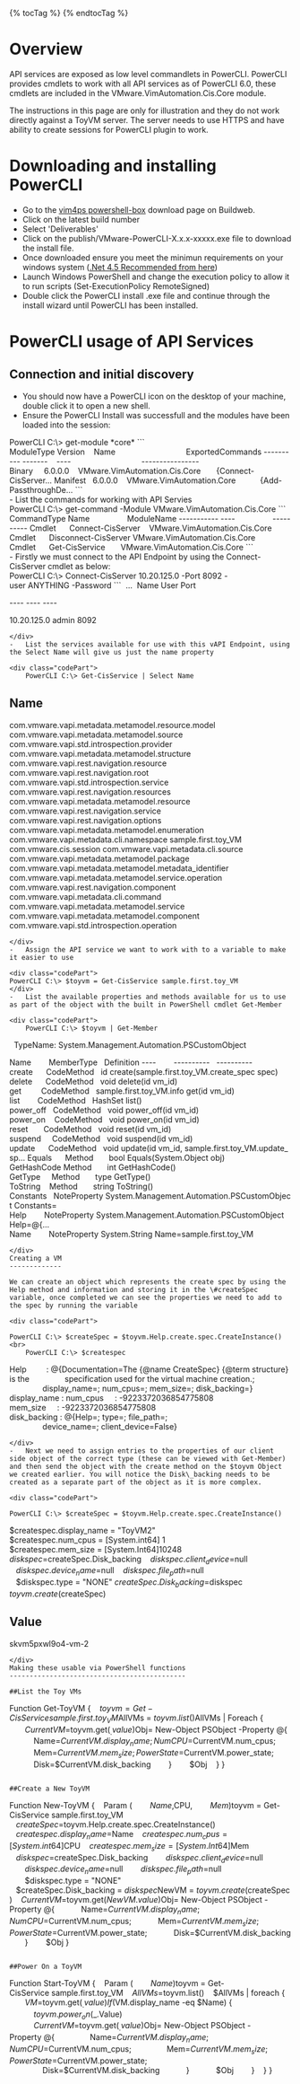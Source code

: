 {% tocTag %} {% endtocTag %}

# Overview
API services are exposed as low level commandlets in PowerCLI. PowerCLI provides cmdlets to work with all API services as of PowerCLI 6.0, these cmdlets are included in the VMware.VimAutomation.Cis.Core module.

The instructions in this page are only for illustration and they do not work directly against a ToyVM server. The server needs to use HTTPS and have ability to create sessions for PowerCLI plugin to work.

# Downloading and installing PowerCLI

-   Go to the [vim4ps powershell-box](https://buildweb.eng.vmware.com/ob/?product=vim4ps&branch=powershell-box&buildtype=release) download page on Buildweb.
-   Click on the latest build number
-   Select 'Deliverables'
-   Click on the publish/VMware-PowerCLI-X.x.x-xxxxx.exe file to download the install file.
-   Once downloaded ensure you meet the minimun requirements on your windows system ([.Net 4.5 Recommended from here](http://www.microsoft.com/en-us/download/details.aspx?id=30653))
-   Launch Windows PowerShell and change the execution policy to allow it to run scripts (Set-ExecutionPolicy RemoteSigned)
-   Double click the PowerCLI install .exe file and continue through the install wizard until PowerCLI has been installed.

# PowerCLI usage of API Services

Connection and initial discovery
--------------------------------

-   You should now have a PowerCLI icon on the desktop of your machine, double click it to open a new shell.
-   Ensure the PowerCLI Install was successfull and the modules have been loaded into the session:

<div class="codePart">
    PowerCLI C:\> get-module *core*
```
ModuleType Version    Name                                ExportedCommands
---------- -------    ----                                ----------------
Binary     6.0.0.0    VMware.VimAutomation.Cis.Core       {Connect-CisServer...
Manifest   6.0.0.0    VMware.VimAutomation.Core           {Add-PassthroughDe...
```
</div>
-   List the commands for working with API Servies

<div class="codePart">
    PowerCLI C:\> get-command -Module VMware.VimAutomation.Cis.Core
```
CommandType Name                 ModuleName
----------- ----                 ----------
Cmdlet      Connect-CisServer    VMware.VimAutomation.Cis.Core
Cmdlet      Disconnect-CisServer VMware.VimAutomation.Cis.Core
Cmdlet      Get-CisService       VMware.VimAutomation.Cis.Core
```
</div>
-   Firstly we must connect to the API Endpoint by using the Connect-CisServer cmdlet as below:

<div class="codePart">
    PowerCLI C:\> Connect-CisServer 10.20.125.0 -Port 8092 -user ANYTHING -Password
```
 ...
 Name User Port

---- ---- ----

10.20.125.0 admin 8092
```
</div>
-   List the services available for use with this vAPI Endpoint, using the Select Name will give us just the name property

<div class="codePart">
    PowerCLI C:\> Get-CisService | Select Name
```
Name
----
com.vmware.vapi.metadata.metamodel.resource.model
com.vmware.vapi.metadata.metamodel.source
com.vmware.vapi.std.introspection.provider
com.vmware.vapi.metadata.metamodel.structure
com.vmware.vapi.rest.navigation.resource
com.vmware.vapi.rest.navigation.root
com.vmware.vapi.std.introspection.service
com.vmware.vapi.rest.navigation.resources
com.vmware.vapi.metadata.metamodel.resource
com.vmware.vapi.rest.navigation.service
com.vmware.vapi.rest.navigation.options
com.vmware.vapi.metadata.metamodel.enumeration
com.vmware.vapi.metadata.cli.namespace
sample.first.toy_VM
com.vmware.cis.session
com.vmware.vapi.metadata.cli.source
com.vmware.vapi.metadata.metamodel.package
com.vmware.vapi.metadata.metamodel.metadata_identifier
com.vmware.vapi.metadata.metamodel.service.operation
com.vmware.vapi.rest.navigation.component
com.vmware.vapi.metadata.cli.command
com.vmware.vapi.metadata.metamodel.service
com.vmware.vapi.metadata.metamodel.component
com.vmware.vapi.std.introspection.operation
```
</div>
-   Assign the API service we want to work with to a variable to make it easier to use

<div class="codePart">
PowerCLI C:\> $toyvm = Get-CisService sample.first.toy_VM
</div>
-   List the available properties and methods available for us to use as part of the object with the built in PowerShell cmdlet Get-Member

<div class="codePart">
    PowerCLI C:\> $toyvm | Get-Member
```
  TypeName: System.Management.Automation.PSCustomObject

Name        MemberType   Definition
----        ----------   ----------
create      CodeMethod   id create(sample.first.toy_VM.create_spec spec)
delete      CodeMethod   void delete(id vm_id)
get         CodeMethod   sample.first.toy_VM.info get(id vm_id)
list        CodeMethod   HashSet<id> list()
power_off   CodeMethod   void power_off(id vm_id)
power_on    CodeMethod   void power_on(id vm_id)
reset       CodeMethod   void reset(id vm_id)
suspend     CodeMethod   void suspend(id vm_id)
update      CodeMethod   void update(id vm_id, sample.first.toy_VM.update_sp...
Equals      Method       bool Equals(System.Object obj)
GetHashCode Method       int GetHashCode()
GetType     Method       type GetType()
ToString    Method       string ToString()
Constants   NoteProperty System.Management.Automation.PSCustomObject Constants=
Help        NoteProperty System.Management.Automation.PSCustomObject Help=@{...
Name        NoteProperty System.String Name=sample.first.toy_VM
```
</div>
Creating a VM
-------------

We can create an object which represents the create spec by using the Help method and information and storing it in the \#createSpec variable, once completed we can see the properties we need to add to the spec by running the variable

<div class="codePart">
    PowerCLI C:\> $createSpec = $toyvm.Help.create.spec.CreateInstance()<br>
    PowerCLI C:\> $createspec
```
Help         : @{Documentation=The {@name CreateSpec} {@term structure} is the
               specification used for the virtual machine creation.;
               display_name=; num_cpus=; mem_size=; disk_backing=}
display_name :
num_cpus     : -9223372036854775808
mem_size     : -9223372036854775808
disk_backing : @{Help=; type=<set this to an enumeration member>; file_path=;
               device_name=; client_device=False}
```
</div>
-   Next we need to assign entries to the properties of our client side object of the correct type (these can be viewed with Get-Member) and then send the object with the create method on the $toyvm Object we created earlier. You will notice the Disk\_backing needs to be created as a separate part of the object as it is more complex.

<div class="codePart">
    PowerCLI C:\> $createSpec = $toyvm.Help.create.spec.CreateInstance()
```
$createspec.display_name = "ToyVM2"
$createspec.num_cpus = [System.int64] 1
$createspec.mem_size = [System.Int64]10248
$diskspec = $createSpec.Disk_backing
   $diskspec.client_device = $null
   $diskspec.device_name = $null
   $diskspec.file_path = $null
   $diskspec.type = "NONE"
$createSpec.Disk_backing = $diskspec
$toyvm.create($createSpec)

Value
-----
skvm5pxwl9o4-vm-2
```
</div>
Making these usable via PowerShell functions
--------------------------------------------

##List the Toy VMs
```
Function Get-ToyVM {
   $toyvm = Get-CisService sample.first.toy_VM
   $AllVMs = $toyvm.list()
   $AllVMs | Foreach {
       $CurrentVM = $toyvm.get($_.value)
       $Obj= New-Object PSObject -Property @{
           Name=$CurrentVM.display_name;
           NumCPU=$CurrentVM.num_cpus;
           Mem=$CurrentVM.mem_size;
           PowerState=$CurrentVM.power_state;
           Disk=$CurrentVM.disk_backing
       }
       $Obj
   }
}
```

##Create a New ToyVM
```
Function New-ToyVM {
   Param (
       $Name,
       $CPU,
       $Mem
   )
   $toyvm = Get-CisService sample.first.toy_VM
   $createSpec = $toyvm.Help.create.spec.CreateInstance()
   $createspec.display_name = $Name
   $createspec.num_cpus = [System.int64] $CPU
   $createspec.mem_size = [System.Int64] $Mem
   $diskspec = $createSpec.Disk_backing
       $diskspec.client_device = $null
       $diskspec.device_name = $null
       $diskspec.file_path = $null
       $diskspec.type = "NONE"
   $createSpec.Disk_backing = $diskspec
   $NewVM = $toyvm.create($createSpec)
   $CurrentVM = $toyvm.get($NewVM.value)
       $Obj= New-Object PSObject -Property @{
           Name=$CurrentVM.display_name;
           NumCPU=$CurrentVM.num_cpus;
           Mem=$CurrentVM.mem_size;
           PowerState=$CurrentVM.power_state;
           Disk=$CurrentVM.disk_backing
       }
       $Obj
}
```

##Power On a ToyVM
```
Function Start-ToyVM {
   Param (
       $Name
   )
   $toyvm = Get-CisService sample.first.toy_VM
   $AllVMs = $toyvm.list()
   $AllVMs | foreach {
       $VM = $toyvm.get($_.value)
       If ($VM.display_name -eq $Name) {
           $toyvm.power_on($_.Value)
           $CurrentVM = $toyvm.get($_.value)
           $Obj= New-Object PSObject -Property @{
               Name=$CurrentVM.display_name;
               NumCPU=$CurrentVM.num_cpus;
               Mem=$CurrentVM.mem_size;
               PowerState=$CurrentVM.power_state;
               Disk=$CurrentVM.disk_backing
           }
           $Obj
       }
   }
}
```
